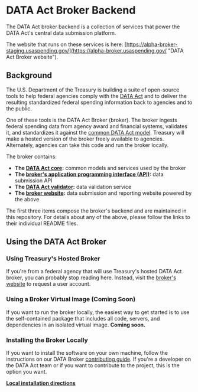 # DATA Act Broker Backend

The DATA Act broker backend is a collection of services that power the DATA Act's central data submission platform.

The website that runs on these services is here: [https://alpha-broker-staging.usaspending.gov/](https://alpha-broker.usaspending.gov/ "DATA Act Broker website").

## Background

The U.S. Department of the Treasury is building a suite of open-source tools to help federal agencies comply with the [DATA Act](http://fedspendingtransparency.github.io/about/ "Federal Spending Transparency Background") and to deliver the resulting standardized federal spending information back to agencies and to the public.

One of these tools is the DATA Act Broker (broker). The broker ingests federal spending data from agency award and financial systems, validates it, and standardizes it against the [common DATA Act model](http://fedspendingtransparency.github.io/data-model/ "data model"). Treasury will make a hosted version of the broker freely available to agencies. Alternately, agencies can take this code and run the broker locally.

The broker contains:

* **The [DATA Act core](dataactcore/ "DATA Act core"):** common models and services used by the broker
* **The [broker's application programming interface (API)](dataactbroker/ "DATA Act broker API"):** data submission API
* **The [DATA Act validator](dataactvalidator/ "DATA Act validator"):** data validation service
* **The [broker website](https://github.com/fedspendingtransparency/data-act-broker-web-app "DATA Act Broker website"):** data submission and reporting website powered by the above

The first three items compose the broker's backend and are maintained in this repository. For details about any of the above, please follow the links to their individual README files.

## Using the DATA Act Broker

### Using Treasury's Hosted Broker

If you're from a federal agency that will use Treasury's hosted DATA Act broker, you can probably stop reading here. Instead, visit the [broker's website](https://alpha-broker.usaspending.gov/ "DATA Act Broker") to request a user account.

### Using a Broker Virtual Image (Coming Soon)

If you want to run the broker locally, the easiest way to get started is to use the self-contained package that includes all code, servers, and dependencies in an isolated virtual image.
**Coming soon.**

### Installing the Broker Locally

If you want to install the software on your own machine, follow the instructions on our DATA Broker [contributing guide](doc/CONTRIBUTING.md "DATA Act contributing guide"). If you're a developer on the DATA Act team or if you want to contribute to the project, this is the option you want.

**[Local installation directions](doc/CONTRIBUTING.md "DATA Act contributing guide")**
